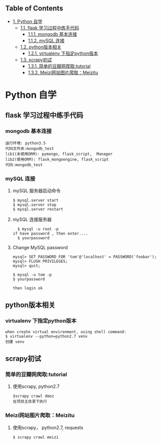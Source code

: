<div id="table-of-contents">
<h2>Table of Contents</h2>
<div id="text-table-of-contents">
<ul>
<li><a href="#org8dc3b15">1. Python 自学</a>
<ul>
<li><a href="#orgea0be60">1.1. flask 学习过程中练手代码</a>
<ul>
<li><a href="#org44ffaba">1.1.1. mongodb 基本连接</a></li>
<li><a href="#orgb88fb52">1.1.2. mySQL 连接</a></li>
</ul>
</li>
<li><a href="#org6ac71f5">1.2. python版本相关</a>
<ul>
<li><a href="#orgb0b3973">1.2.1. virtualenv 下指定python版本</a></li>
</ul>
</li>
<li><a href="#org4de5027">1.3. scrapy初试</a>
<ul>
<li><a href="#orgcc561d9">1.3.1. 简单的豆瓣网爬取:tutorial</a></li>
<li><a href="#org65af4d8">1.3.2. Meizi网站图片爬取：Meizitu</a></li>
</ul>
</li>
</ul>
</li>
</ul>
</div>
</div>

<a id="org8dc3b15"></a>

# Python 自学


<a id="orgea0be60"></a>

## flask 学习过程中练手代码


<a id="org44ffaba"></a>

### mongodb 基本连接

    运行环境: python3.5
    代码文件夹:mongodb_test  
    lib1(未使用ORM): pymongo, flask_script,  Manager
    lib2(使用ORM): flask_mongoengine, flask_script
    代码:mongodb_test


<a id="orgb88fb52"></a>

### mySQL 连接

1.  mySQL 服务器启动命令

        $ mysql.server start
        $ mysql.server stop
        $ mysql.server restart

2.  mySQL 连接服务器

          $ mysql -u root -p
        if have password , then enter....
          $ yourpassword

3.  Change MySQL password

        mysql> SET PASSWORD FOR 'tom'@'localhost' = PASSWORD('foobar');
        mysql> FLUSH PRIVILEGES;
        mysql> quit;
        
        $ mysql -u tom -p
        $ yourpassword
        
        then login ok


<a id="org6ac71f5"></a>

## python版本相关


<a id="orgb0b3973"></a>

### virtualenv 下指定python版本

    when create virtual environment, using shell command:
    $ virtualenv --python=python2.7 venv
    创建 venv


<a id="org4de5027"></a>

## scrapy初试


<a id="orgcc561d9"></a>

### 简单的豆瓣网爬取:tutorial

1.  使用scrapy, python2.7

        $scrapy crawl dmoz  
        在项目主目录下执行


<a id="org65af4d8"></a>

### Meizi网站图片爬取：Meizitu

1.  使用scrapy， python2.7, requests

        $ scrapy crawl meizi

